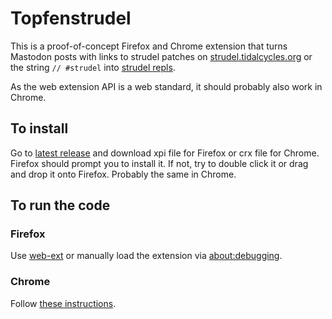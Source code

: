 # Topfenstrudel

This is a proof-of-concept Firefox and Chrome extension that turns Mastodon posts with links to strudel patches on [strudel.tidalcycles.org](https://strudel.tidalcycles.org/) or the string `// #strudel` into [strudel repls](https://github.com/tidalcycles/strudel).

As the web extension API is a web standard, it should probably also work in Chrome.

## To install

Go to [latest release](https://github.com/mortuosplango/topfenstrudel/releases/latest) and download xpi file for Firefox or crx file for Chrome. Firefox should prompt you to install it. If not, try to double click it or drag and drop it onto Firefox. Probably the same in Chrome.

## To run the code

### Firefox 

Use [web-ext](https://extensionworkshop.com/documentation/develop/getting-started-with-web-ext/) or manually load the extension via [about:debugging](https://extensionworkshop.com/documentation/develop/browser-extension-development-tools/#testing-and-debugging-tools).

### Chrome

Follow [these instructions](https://developer.chrome.com/docs/extensions/mv3/getstarted/development-basics/#load-unpacked).
